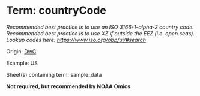 # Term: countryCode

*Recommended best practice is to use an ISO 3166-1-alpha-2 country code. Recommended best practice is to use XZ if outside the EEZ (i.e. open seas). Lookup codes here:
https://www.iso.org/obp/ui/#search*

Origin: [DwC](https://dwc.tdwg.org/list/)

Example: US

Sheet(s) containing term: sample_data

**Not required, but recommended by NOAA Omics**